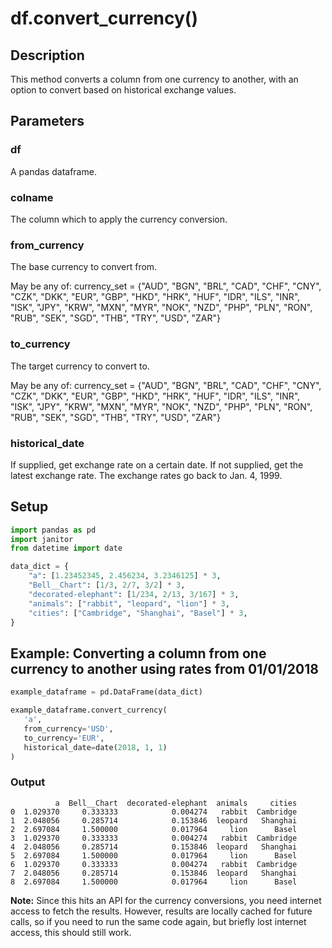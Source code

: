 # df.convert_currency()

## Description
This method converts a column from one currency to another, with an option to convert based on historical exchange values.

## Parameters
### df
A pandas dataframe.

### colname
The column which to apply the currency conversion.

### from_currency
The base currency to convert from.

May be any of: currency_set = {"AUD", "BGN", "BRL", "CAD", "CHF", "CNY", "CZK", "DKK", "EUR", "GBP", "HKD", "HRK", "HUF", "IDR", "ILS", "INR", "ISK", "JPY", "KRW", "MXN", "MYR", "NOK", "NZD", "PHP", "PLN", "RON", "RUB", "SEK", "SGD", "THB", "TRY", "USD", "ZAR"}

### to_currency
The target currency to convert to.

May be any of: currency_set = {"AUD", "BGN", "BRL", "CAD", "CHF", "CNY", "CZK", "DKK", "EUR", "GBP", "HKD", "HRK", "HUF", "IDR", "ILS", "INR", "ISK", "JPY", "KRW", "MXN", "MYR", "NOK", "NZD", "PHP", "PLN", "RON", "RUB", "SEK", "SGD", "THB", "TRY", "USD", "ZAR"}

### historical_date
If supplied, get exchange rate on a certain date. If not supplied, get the latest exchange rate. The exchange rates go back to Jan. 4, 1999.

## Setup
```python
import pandas as pd
import janitor
from datetime import date

data_dict = {
    "a": [1.23452345, 2.456234, 3.2346125] * 3,
    "Bell__Chart": [1/3, 2/7, 3/2] * 3,
    "decorated-elephant": [1/234, 2/13, 3/167] * 3,
    "animals": ["rabbit", "leopard", "lion"] * 3,
    "cities": ["Cambridge", "Shanghai", "Basel"] * 3,
}
```

## Example: Converting a column from one currency to another using rates from 01/01/2018
 ```python
example_dataframe = pd.DataFrame(data_dict)

example_dataframe.convert_currency(
    'a',
    from_currency='USD',
    to_currency='EUR',
    historical_date=date(2018, 1, 1)
)
```

### Output

              a  Bell__Chart  decorated-elephant  animals     cities
    0  1.029370     0.333333            0.004274   rabbit  Cambridge
    1  2.048056     0.285714            0.153846  leopard   Shanghai
    2  2.697084     1.500000            0.017964     lion      Basel
    3  1.029370     0.333333            0.004274   rabbit  Cambridge
    4  2.048056     0.285714            0.153846  leopard   Shanghai
    5  2.697084     1.500000            0.017964     lion      Basel
    6  1.029370     0.333333            0.004274   rabbit  Cambridge
    7  2.048056     0.285714            0.153846  leopard   Shanghai
    8  2.697084     1.500000            0.017964     lion      Basel

__Note:__ Since this hits an API for the currency conversions, you need internet access to fetch the results. However, results are locally cached for future calls, so if you need to run the same code again, but briefly lost internet access, this should still work.
